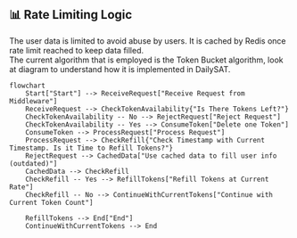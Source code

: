## 📊 Rate Limiting Logic

The user data is limited to avoid abuse by users. It is cached by Redis once rate limit reached to keep data filled. 
<br />
The current algorithm that is employed is the Token Bucket algorithm, look at diagram to understand how it is implemented in DailySAT.

```mermaid
flowchart 
    Start["Start"] --> ReceiveRequest["Receive Request from Middleware"]
    ReceiveRequest --> CheckTokenAvailability{"Is There Tokens Left?"}
    CheckTokenAvailability -- No --> RejectRequest["Reject Request"]
    CheckTokenAvailability -- Yes --> ConsumeToken["Delete one Token"]
    ConsumeToken --> ProcessRequest["Process Request"]
    ProcessRequest --> CheckRefill{"Check Timestamp with Current Timestamp. Is it Time to Refill Tokens?"}
    RejectRequest --> CachedData["Use cached data to fill user info (outdated)"]
    CachedData --> CheckRefill
    CheckRefill -- Yes --> RefillTokens["Refill Tokens at Current Rate"]
    CheckRefill -- No --> ContinueWithCurrentTokens["Continue with Current Token Count"]

    RefillTokens --> End["End"]
    ContinueWithCurrentTokens --> End
```
